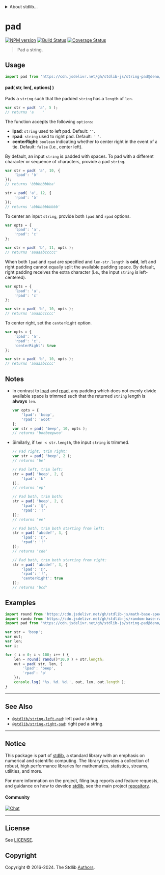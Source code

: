 <!--

@license Apache-2.0

Copyright (c) 2018 The Stdlib Authors.

Licensed under the Apache License, Version 2.0 (the "License");
you may not use this file except in compliance with the License.
You may obtain a copy of the License at

   http://www.apache.org/licenses/LICENSE-2.0

Unless required by applicable law or agreed to in writing, software
distributed under the License is distributed on an "AS IS" BASIS,
WITHOUT WARRANTIES OR CONDITIONS OF ANY KIND, either express or implied.
See the License for the specific language governing permissions and
limitations under the License.

-->


<details>
  <summary>
    About stdlib...
  </summary>
  <p>We believe in a future in which the web is a preferred environment for numerical computation. To help realize this future, we've built stdlib. stdlib is a standard library, with an emphasis on numerical and scientific computation, written in JavaScript (and C) for execution in browsers and in Node.js.</p>
  <p>The library is fully decomposable, being architected in such a way that you can swap out and mix and match APIs and functionality to cater to your exact preferences and use cases.</p>
  <p>When you use stdlib, you can be absolutely certain that you are using the most thorough, rigorous, well-written, studied, documented, tested, measured, and high-quality code out there.</p>
  <p>To join us in bringing numerical computing to the web, get started by checking us out on <a href="https://github.com/stdlib-js/stdlib">GitHub</a>, and please consider <a href="https://opencollective.com/stdlib">financially supporting stdlib</a>. We greatly appreciate your continued support!</p>
</details>

# pad

[![NPM version][npm-image]][npm-url] [![Build Status][test-image]][test-url] [![Coverage Status][coverage-image]][coverage-url] <!-- [![dependencies][dependencies-image]][dependencies-url] -->

> Pad a string.

<section class="intro">

</section>

<!-- /.intro -->



<section class="usage">

## Usage

```javascript
import pad from 'https://cdn.jsdelivr.net/gh/stdlib-js/string-pad@deno/mod.js';
```

#### pad( str, len\[, options] )

Pads a `string` such that the padded `string` has a `length` of `len`.

```javascript
var str = pad( 'a', 5 );
// returns 'a    '
```

The function accepts the following `options`:

-   **lpad**: `string` used to left pad. Default: `''`.
-   **rpad**: `string` used to right pad. Default: `' '`.
-   **centerRight**: `boolean` indicating whether to center right in the event of a tie. Default: `false` (i.e., center left).

By default, an input `string` is padded with spaces. To pad with a different character or sequence of characters, provide a pad `string`.

```javascript
var str = pad( 'a', 10, {
    'lpad': 'b'
});
// returns 'bbbbbbbbba'

str = pad( 'a', 12, {
    'rpad': 'b'
});
// returns 'abbbbbbbbbbb'
```

To center an input `string`, provide both `lpad` and `rpad` options.

```javascript
var opts = {
    'lpad': 'a',
    'rpad': 'c'
};

var str = pad( 'b', 11, opts );
// returns 'aaaaabccccc'
```

When both `lpad` and `rpad` are specified and `len-str.length` is **odd**, left and right padding cannot equally split the available padding space. By default, right padding receives the extra character (i.e., the input `string` is left-centered).

```javascript
var opts = {
    'lpad': 'a',
    'rpad': 'c'
};

var str = pad( 'b', 10, opts );
// returns 'aaaabccccc'
```

To center right, set the `centerRight` option.

```javascript
var opts = {
    'lpad': 'a',
    'rpad': 'c',
    'centerRight': true
};

var str = pad( 'b', 10, opts );
// returns 'aaaaabcccc'
```

</section>

<!-- /.usage -->

<section class="notes">

## Notes

-   In contrast to [lpad][@stdlib/string/left-pad] and [rpad][@stdlib/string/right-pad], any padding which does not evenly divide available space is trimmed such that the returned `string` length is **always** `len`.

    ```javascript
    var opts = {
        'lpad': 'boop',
        'rpad': 'woot'
    };
    var str = pad( 'beep', 10, opts );
    // returns 'boobeepwoo'
    ```

-   Similarly, if `len < str.length`, the input `string` is trimmed.

    ```javascript
    // Pad right, trim right:
    var str = pad( 'beep', 2 );
    // returns 'be'

    // Pad left, trim left:
    str = pad( 'beep', 2, {
        'lpad': 'b'
    });
    // returns 'ep'

    // Pad both, trim both:
    str = pad( 'beep', 2, {
        'lpad': '@',
        'rpad': '!'
    });
    // returns 'ee'

    // Pad both, trim both starting from left:
    str = pad( 'abcdef', 3, {
        'lpad': '@',
        'rpad': '!'
    });
    // returns 'cde'

    // Pad both, trim both starting from right:
    str = pad( 'abcdef', 3, {
        'lpad': '@',
        'rpad': '!',
        'centerRight': true
    });
    // returns 'bcd'
    ```

</section>

<!-- /.notes -->

<section class="examples">

## Examples

<!-- eslint no-undef: "error" -->

```javascript
import round from 'https://cdn.jsdelivr.net/gh/stdlib-js/math-base-special-round@deno/mod.js';
import randu from 'https://cdn.jsdelivr.net/gh/stdlib-js/random-base-randu@deno/mod.js';
import pad from 'https://cdn.jsdelivr.net/gh/stdlib-js/string-pad@deno/mod.js';

var str = 'boop';
var out;
var len;
var i;

for ( i = 0; i < 100; i++ ) {
    len = round( randu()*10.0 ) + str.length;
    out = pad( str, len, {
        'lpad': 'beep',
        'rpad': 'p'
    });
    console.log( '%s. %d. %d.', out, len, out.length );
}
```

</section>

<!-- /.examples -->



<!-- Section for related `stdlib` packages. Do not manually edit this section, as it is automatically populated. -->

<section class="related">

* * *

## See Also

-   <span class="package-name">[`@stdlib/string-left-pad`][@stdlib/string/left-pad]</span><span class="delimiter">: </span><span class="description">left pad a string.</span>
-   <span class="package-name">[`@stdlib/string-right-pad`][@stdlib/string/right-pad]</span><span class="delimiter">: </span><span class="description">right pad a string.</span>

</section>

<!-- /.related -->

<!-- Section for all links. Make sure to keep an empty line after the `section` element and another before the `/section` close. -->


<section class="main-repo" >

* * *

## Notice

This package is part of [stdlib][stdlib], a standard library with an emphasis on numerical and scientific computing. The library provides a collection of robust, high performance libraries for mathematics, statistics, streams, utilities, and more.

For more information on the project, filing bug reports and feature requests, and guidance on how to develop [stdlib][stdlib], see the main project [repository][stdlib].

#### Community

[![Chat][chat-image]][chat-url]

---

## License

See [LICENSE][stdlib-license].


## Copyright

Copyright &copy; 2016-2024. The Stdlib [Authors][stdlib-authors].

</section>

<!-- /.stdlib -->

<!-- Section for all links. Make sure to keep an empty line after the `section` element and another before the `/section` close. -->

<section class="links">

[npm-image]: http://img.shields.io/npm/v/@stdlib/string-pad.svg
[npm-url]: https://npmjs.org/package/@stdlib/string-pad

[test-image]: https://github.com/stdlib-js/string-pad/actions/workflows/test.yml/badge.svg?branch=v0.2.1
[test-url]: https://github.com/stdlib-js/string-pad/actions/workflows/test.yml?query=branch:v0.2.1

[coverage-image]: https://img.shields.io/codecov/c/github/stdlib-js/string-pad/main.svg
[coverage-url]: https://codecov.io/github/stdlib-js/string-pad?branch=main

<!--

[dependencies-image]: https://img.shields.io/david/stdlib-js/string-pad.svg
[dependencies-url]: https://david-dm.org/stdlib-js/string-pad/main

-->

[chat-image]: https://img.shields.io/gitter/room/stdlib-js/stdlib.svg
[chat-url]: https://app.gitter.im/#/room/#stdlib-js_stdlib:gitter.im

[stdlib]: https://github.com/stdlib-js/stdlib

[stdlib-authors]: https://github.com/stdlib-js/stdlib/graphs/contributors

[cli-section]: https://github.com/stdlib-js/string-pad#cli
[cli-url]: https://github.com/stdlib-js/string-pad/tree/cli
[@stdlib/string-pad]: https://github.com/stdlib-js/string-pad/tree/main

[umd]: https://github.com/umdjs/umd
[es-module]: https://developer.mozilla.org/en-US/docs/Web/JavaScript/Guide/Modules

[deno-url]: https://github.com/stdlib-js/string-pad/tree/deno
[deno-readme]: https://github.com/stdlib-js/string-pad/blob/deno/README.md
[umd-url]: https://github.com/stdlib-js/string-pad/tree/umd
[umd-readme]: https://github.com/stdlib-js/string-pad/blob/umd/README.md
[esm-url]: https://github.com/stdlib-js/string-pad/tree/esm
[esm-readme]: https://github.com/stdlib-js/string-pad/blob/esm/README.md
[branches-url]: https://github.com/stdlib-js/string-pad/blob/main/branches.md

[stdlib-license]: https://raw.githubusercontent.com/stdlib-js/string-pad/main/LICENSE

[standard-streams]: https://en.wikipedia.org/wiki/Standard_streams

[mdn-regexp]: https://developer.mozilla.org/en-US/docs/Web/JavaScript/Guide/Regular_Expressions

<!-- <related-links> -->

[@stdlib/string/left-pad]: https://github.com/stdlib-js/string-left-pad/tree/deno

[@stdlib/string/right-pad]: https://github.com/stdlib-js/string-right-pad/tree/deno

<!-- </related-links> -->

</section>

<!-- /.links -->
